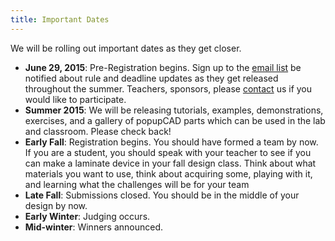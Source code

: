 ```yaml
---
title: Important Dates
---
```


We will be rolling out important dates as they get closer.  

* **June 29, 2015**: Pre-Registration begins.  Sign up to the [email list]({{site.url}}/newsletter) be notified about rule and deadline updates as they get released throughout the summer.  Teachers, sponsors, please [contact]({{site.url}}/contact) us if you would like to participate.
* **Summer 2015**: We will be releasing tutorials, examples, demonstrations, exercises, and a gallery of popupCAD parts which can be used in the lab and classroom.  Please check back!
* **Early Fall**: Registration begins.  You should have formed a team by now.  If you are a student, you should speak with your teacher to see if you can make a laminate device in your fall design class.  Think about what materials you want to use, think about acquiring some, playing with it, and learning what the challenges will be for your team
* **Late Fall**: Submissions closed.  You should be in the middle of your design by now.  
* **Early Winter**: Judging occurs.
* **Mid-winter**: Winners announced.